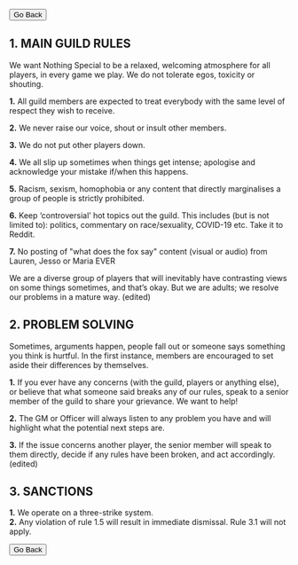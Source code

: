 <head>
<link rel="stylesheet" type="text/css" href="/css/main.css">
</head>

<button onclick="history.back()">Go Back</button>

## **1. MAIN GUILD RULES** 

We want Nothing Special to be a relaxed, welcoming atmosphere for all players, in every game we play. We do not tolerate egos, toxicity or shouting. 

**1.**    All guild members are expected to treat everybody with the same level of respect they wish to receive.  

**2.**    We never raise our voice, shout or insult other members. 

 **3.**    We do not put other players down. 

**4.**    We all slip up sometimes when things get intense; apologise and acknowledge your mistake if/when this happens. 

**5.**    Racism, sexism, homophobia or any content that directly marginalises a group of people is strictly prohibited.  

**6.**    Keep ‘controversial’ hot topics out the guild. This includes (but is not limited to): politics, commentary on race/sexuality, COVID-19 etc. Take it to Reddit.  

**7.**  No posting of "what does the fox say" content (visual or audio) from Lauren, Jesso or Maria EVER 

We are a diverse group of players that will inevitably have contrasting views on some things sometimes, and that’s okay. But we are adults; we resolve our problems in a mature way. (edited)

## **2. PROBLEM SOLVING**

 Sometimes, arguments happen, people fall out or someone says something you think is hurtful. 
In the first instance, members are encouraged to set aside their differences by themselves. 

**1.**    If you ever have any concerns (with the guild, players or anything else), or believe that what someone said breaks any of our rules, speak to a senior member of the guild to share your grievance.  We want to help! 

**2.**    The GM or Officer will always listen to any problem you have and will highlight what the potential next steps are. 

**3.**    If the issue concerns another player, the senior member will speak to them directly, decide if any rules have been broken, and act accordingly. (edited)



## **3. SANCTIONS** 

**1.** We operate on a three-strike system.  
**2.** Any violation of rule 1.5 will result in immediate dismissal. Rule 3.1 will not apply.

<button onclick="history.back()">Go Back</button>
